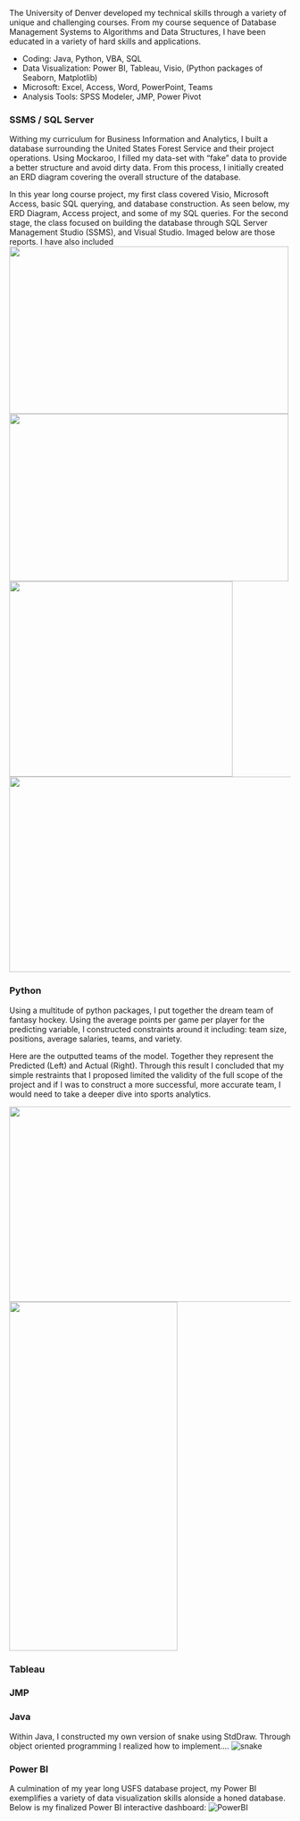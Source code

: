 The University of Denver developed my technical skills through a variety of unique and challenging courses. From my course sequence of Database Management Systems to Algorithms and Data Structures, I have been educated in a variety of hard skills and applications.

- Coding: Java, Python, VBA, SQL
-	Data Visualization: Power BI, Tableau, Visio, (Python packages of Seaborn, Matplotlib)
-	Microsoft: Excel, Access, Word, PowerPoint, Teams
-	Analysis Tools: SPSS Modeler, JMP, Power Pivot

### SSMS / SQL Server

Withing my curriculum for Business Information and Analytics, I built a database surrounding the United States Forest Service and their project operations. Using Mockaroo, I filled my data-set with “fake” data to provide a better structure and avoid dirty data. From this process, I initially created an ERD diagram covering the overall structure of the database.

In this year long course project, my first class covered Visio, Microsoft Access, basic SQL querying, and database construction. As seen below, my ERD Diagram, Access project, and some of my SQL queries. 
For the second stage, the class focused on building the database through SQL Server Management Studio (SSMS), and Visual Studio. Imaged below are those reports. I have also included 
<img src = "https://user-images.githubusercontent.com/28812295/162328637-d2d6b11d-6e9d-493f-b93b-bf8bc6355c59.png" width = "500" height = "300">
<img src = "https://user-images.githubusercontent.com/28812295/162328653-48949672-d736-4652-b210-811e7452e282.png" width = "500" height = "300">
<img src = "https://user-images.githubusercontent.com/28812295/162328677-ac2f5d70-dc10-4451-917e-bc7ddf3c6fba.png" width = "400" height = "350">
<img src = "https://user-images.githubusercontent.com/28812295/162328693-83f04006-cfb1-4d7a-a4ed-ad0d9ae62807.png" width = "550" height = "350">




### Python

Using a multitude of python packages, I put together the dream team of fantasy hockey. Using the average points per game per player for the predicting variable, I constructed constraints around it including: team size, positions, average salaries, teams, and variety.

Here are the outputted teams of the model. Together they represent the Predicted (Left) and Actual (Right). Through this result I concluded that my simple restraints that I proposed limited the validity of the full scope of the project and if I was to construct a more successful, more accurate team, I would need to take a deeper dive into sports analytics.

<img src = "https://user-images.githubusercontent.com/28812295/162224277-6949a6c9-8694-406c-a887-1548b1f958e7.png" width = "650" height = "350">
<img src = "https://user-images.githubusercontent.com/28812295/162224344-be25a927-22ed-41f6-9b37-636fc5ade866.png" width = "301" height = "625">




### Tableau

### JMP

### Java

Within Java, I constructed my own version of snake using StdDraw. Through object oriented programming I realized how to implement....
![snake](https://user-images.githubusercontent.com/28812295/162225481-d3128f03-1d27-4f76-9ec7-f6db74bc455b.png)


### Power BI
A culmination of my year long USFS database project, my Power BI exemplifies a variety of data visualization skills alonside a honed database. Below is my finalized Power BI interactive dashboard:
![PowerBI](https://user-images.githubusercontent.com/28812295/162219236-8e6f12ae-e4a8-4ea3-8278-ab87aa051c37.png)
